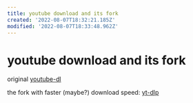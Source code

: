 ```yaml
---
title: youtube download and its fork
created: '2022-08-07T18:32:21.185Z'
modified: '2022-08-07T18:33:48.962Z'
---
```


# youtube download and its fork

original [youtube-dl](https://github.com/ytdl-org/youtube-dl)

the fork with faster (maybe?) download speed: [yt-dlp](https://github.com/yt-dlp/yt-dlp)
